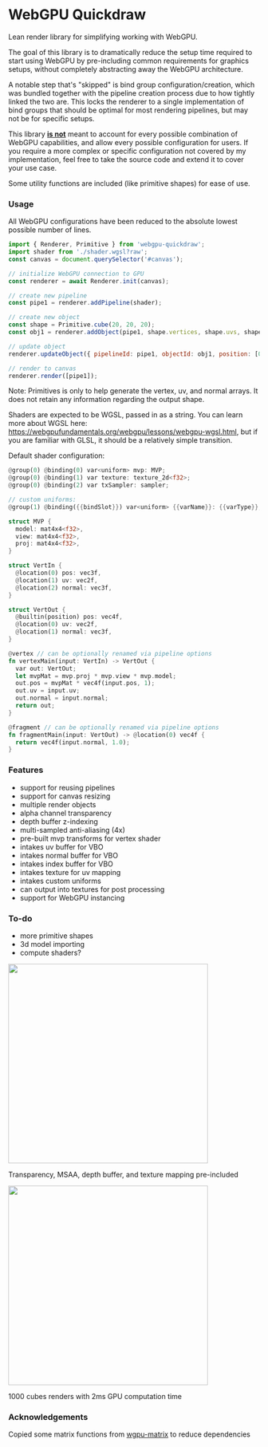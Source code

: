 # WebGPU Quickdraw

Lean render library for simplifying working with WebGPU.

The goal of this library is to dramatically reduce the setup time required
to start using WebGPU by pre-including common requirements for graphics setups,
without completely abstracting away the WebGPU architecture.

A notable step that's "skipped" is bind group configuration/creation, which was 
bundled together with the pipeline creation process due to how tightly linked 
the two are. This locks the renderer to a single implementation of bind groups
that should be optimal for most rendering pipelines, but may not be for specific
setups.

This library **<u>is not</u>** meant to account for every possible combination
of WebGPU capabilities, and allow every possible configuration for users.
If you require a more complex or specific configuration not covered by my
implementation, feel free to take the source code and extend it to cover your 
use case.

Some utility functions are included (like primitive shapes) for ease of use.

### Usage

All WebGPU configurations have been reduced to the absolute lowest possible number of lines.

```js
import { Renderer, Primitive } from 'webgpu-quickdraw';
import shader from './shader.wgsl?raw';
const canvas = document.querySelector('#canvas');

// initialize WebGPU connection to GPU
const renderer = await Renderer.init(canvas);

// create new pipeline
const pipe1 = renderer.addPipeline(shader);

// create new object
const shape = Primitive.cube(20, 20, 20);
const obj1 = renderer.addObject(pipe1, shape.vertices, shape.uvs, shape.normals);

// update object
renderer.updateObject({ pipelineId: pipe1, objectId: obj1, position: [0, 10, 0]});

// render to canvas
renderer.render([pipe1]);
```

Note: Primitives is only to help generate the vertex, uv, and normal arrays.
It does not retain any information regarding the output shape.


Shaders are expected to be WGSL, passed in as a string. You can learn more about WGSL
here: https://webgpufundamentals.org/webgpu/lessons/webgpu-wgsl.html, but if you are
familiar with GLSL, it should be a relatively simple transition.

Default shader configuration:
```rust
@group(0) @binding(0) var<uniform> mvp: MVP;
@group(0) @binding(1) var texture: texture_2d<f32>;
@group(0) @binding(2) var txSampler: sampler;

// custom uniforms:
@group(1) @binding({{bindSlot}}) var<uniform> {{varName}}: {{varType}};

struct MVP {
  model: mat4x4<f32>,
  view: mat4x4<f32>,
  proj: mat4x4<f32>,
}

struct VertIn {
  @location(0) pos: vec3f,
  @location(1) uv: vec2f,
  @location(2) normal: vec3f,
}

struct VertOut {
  @builtin(position) pos: vec4f,
  @location(0) uv: vec2f,
  @location(1) normal: vec3f,
}

@vertex // can be optionally renamed via pipeline options
fn vertexMain(input: VertIn) -> VertOut {
  var out: VertOut;
  let mvpMat = mvp.proj * mvp.view * mvp.model;
  out.pos = mvpMat * vec4f(input.pos, 1);
  out.uv = input.uv;
  out.normal = input.normal;
  return out;
}

@fragment // can be optionally renamed via pipeline options
fn fragmentMain(input: VertOut) -> @location(0) vec4f {
  return vec4f(input.normal, 1.0);
}
```

### Features
- support for reusing pipelines
- support for canvas resizing
- multiple render objects
- alpha channel transparency
- depth buffer z-indexing
- multi-sampled anti-aliasing (4x)
- pre-built mvp transforms for vertex shader
- intakes uv buffer for VBO
- intakes normal buffer for VBO
- intakes index buffer for VBO
- intakes texture for uv mapping
- intakes custom uniforms
- can output into textures for post processing
- support for WebGPU instancing

### To-do
- more primitive shapes
- 3d model importing
- compute shaders?

<img src="https://sinsinkun.github.io/webgpu-quickdraw/screenshot2.png" width="400px" />

Transparency, MSAA, depth buffer, and texture mapping pre-included

<img src="https://sinsinkun.github.io/webgpu-quickdraw/screenshot.png" width="400px" />

1000 cubes renders with 2ms GPU computation time

### Acknowledgements

Copied some matrix functions from [wgpu-matrix](https://github.com/greggman/wgpu-matrix) to reduce dependencies
